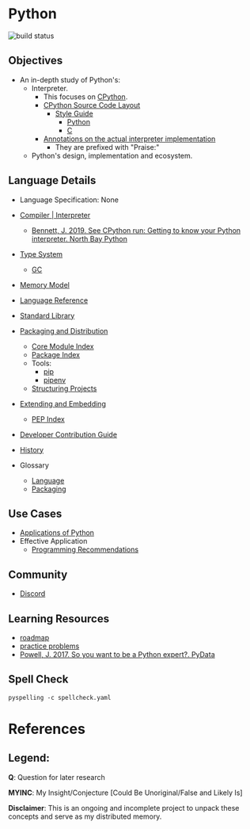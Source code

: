 # Python
![build status](https://github.com/praisetompane/python/actions/workflows/python.yaml/badge.svg) <br>

## Objectives
- An in-depth study of Python's:
    - Interpreter.
        - This focuses on [CPython](https://github.com/python/cpython).
        - [CPython Source Code Layout](https://devguide.python.org/internals/exploring/)
            - [Style Guide](https://peps.python.org/pep-0008/)
                - [Python](https://peps.python.org/pep-0007/)
                - [C](https://peps.python.org/pep-0007/)
        - [Annotations on the actual interpreter implementation](https://github.com/praisetompane/python_implementation_study_cpython)
            - They are prefixed with "Praise:" 
    - Python's design, implementation and ecosystem.

## Language Details
- Language Specification: None
- [Compiler | Interpreter](https://github.com/python/cpython)
    - [Bennett, J. 2019. See CPython run: Getting to know your Python interpreter. North Bay Python](https://www.youtube.com/watch?v=tzYhv61piNY)
- [Type System](https://typing.python.org/en/latest/spec/index.html)
    - [GC](https://docs.python.org/3/library/gc.html)
- [Memory Model](https://ocw.mit.edu/courses/6-006-introduction-to-algorithms-fall-2011/pages/readings/python-cost-model/)
- [Language Reference](https://docs.python.org/3/reference/index.html)
- [Standard Library](https://docs.python.org/3/library/index.html)
- [Packaging and Distribution]( https://www.pypa.io/en/latest/)
    - [Core Module Index](https://docs.python.org/3/py-modindex.html)
    - [Package Index](https://pypi.org)
    - Tools:
        - [pip](https://pip.pypa.io/en/stable/)
        - [pipenv](https://pipenv.pypa.io/en/latest/)
    - [Structuring Projects](https://setuptools.pypa.io/en/stable/userguide/package_discovery.html#src-layout)
    
- [Extending and Embedding](https://docs.python.org/3/extending/index.html)
    - [PEP Index](https://www.python.org/dev/peps/)
- [Developer Contribution Guide](https://devguide.python.org/)
- [History](https://docs.python.org/3/license.html)
- Glossary
    - [Language](https://docs.python.org/3/glossary.html)
    - [Packaging](https://packaging.python.org/en/latest/glossary/)

## Use Cases
- [Applications of Python](https://www.python.org/about/apps/)
- Effective Application
    - [Programming Recommendations](https://peps.python.org/pep-0008/#programming-recommendations)

## Community
- [Discord](https://discuss.python.org)

## Learning Resources
- [roadmap](https://roadmap.sh/python)
- [practice problems](https://www.hackerrank.com/domains/python?filters%5Bstatus%5D%5B%5D=unsolved&badge_type=python)
- [Powell, J. 2017. So you want to be a Python expert?. PyData](https://www.youtube.com/watch?v=7lmCu8wz8ro)

## Spell Check
```shell
pyspelling -c spellcheck.yaml
```

# References

## Legend:
**Q**: Question for later research

**MYINC**: My Insight/Conjecture [Could Be Unoriginal/False and Likely Is]

**Disclaimer**: This is an ongoing and incomplete project to unpack these concepts and serve as my distributed memory.